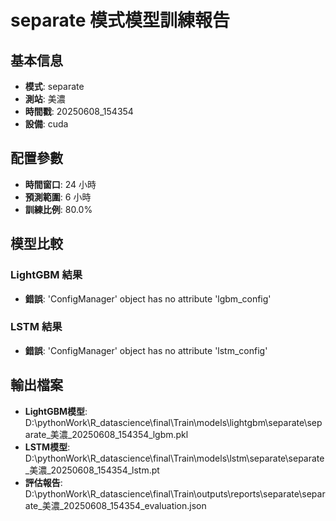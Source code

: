 
# separate 模式模型訓練報告

## 基本信息
- **模式**: separate
- **測站**: 美濃
- **時間戳**: 20250608_154354
- **設備**: cuda

## 配置參數
- **時間窗口**: 24 小時
- **預測範圍**: 6 小時
- **訓練比例**: 80.0%

## 模型比較

### LightGBM 結果

- **錯誤**: 'ConfigManager' object has no attribute 'lgbm_config'

### LSTM 結果

- **錯誤**: 'ConfigManager' object has no attribute 'lstm_config'


## 輸出檔案
- **LightGBM模型**: D:\pythonWork\R_datascience\final\Train\models\lightgbm\separate\separate_美濃_20250608_154354_lgbm.pkl
- **LSTM模型**: D:\pythonWork\R_datascience\final\Train\models\lstm\separate\separate_美濃_20250608_154354_lstm.pt
- **評估報告**: D:\pythonWork\R_datascience\final\Train\outputs\reports\separate\separate_美濃_20250608_154354_evaluation.json

